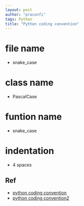 ```yaml
---
layout: post
author: "praconfi"
tags: Python
title: "Python coding convention"
---
```


# file name
- snake_case

# class name
- PascalCase

# funtion name
- snake_case

# indentation
- 4 spaces

## Ref
- [python coding convention](https://luavis.me/python/python-convention)  
- [python coding convention2](https://spidyweb.tistory.com/376)